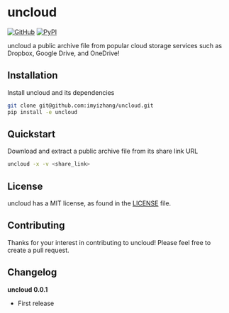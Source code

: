 # uncloud

[![GitHub][github_badge]][github_link] [![PyPI][pypi_badge]][pypi_link]

uncloud a public archive file from popular cloud storage services such as Dropbox, Google Drive, and OneDrive!



## Installation

Install uncloud and its dependencies

```bash
git clone git@github.com:imyizhang/uncloud.git
pip install -e uncloud
```



## Quickstart

Download and extract a public archive file from its share link URL

```bash
uncloud -x -v <share_link>
```



## License

uncloud has a MIT license, as found in the [LICENSE](https://github.com/imyizhang/uncloud/blob/main/LICENSE) file.



## Contributing

Thanks for your interest in contributing to uncloud! Please feel free to create a pull request.



## Changelog

**uncloud 0.0.1**

* First release



[github_badge]: https://badgen.net/badge/icon/GitHub?icon=github&color=black&label
[github_link]: https://github.com/imyizhang/uncloud



[pypi_badge]: https://badgen.net/pypi/v/uncloud?icon=pypi&color=black&label
[pypi_link]: https://www.pypi.org/project/uncloud